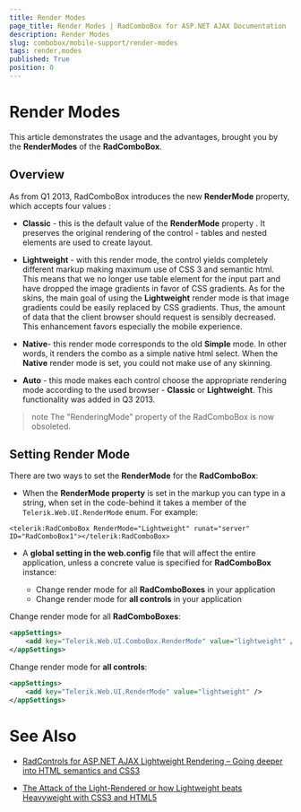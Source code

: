 ```yaml
---
title: Render Modes
page_title: Render Modes | RadComboBox for ASP.NET AJAX Documentation
description: Render Modes
slug: combobox/mobile-support/render-modes
tags: render,modes
published: True
position: 0
---
```


# Render Modes



This article demonstrates the usage and the advantages, brought you by the **RenderModes** of the **RadComboBox**.

## Overview

As from Q1 2013, RadComboBox introduces the new **RenderMode** property, which accepts four values :

* **Classic** - this is the default value of the **RenderMode** property . It preserves the original rendering of the control - tables and nested elements are used to create layout.

* **Lightweight** - with this render mode, the control yields completely different markup making maximum use of CSS 3 and semantic html. This means that we no longer use table element for the input part and have dropped the image gradients in favor of CSS gradients. As for the skins, the main goal of using the **Lightweight** render mode is that image gradients could be easily replaced by CSS gradients. Thus, the amount of data that the client browser should request is sensibly decreased. This enhancement favors especially the mobile experience.

* **Native**- this render mode corresponds to the old **Simple** mode. In other words, it renders the combo as a simple native html select. When the **Native** render mode is set, you could not make use of any skinning.

* **Auto** - this mode makes each control choose the appropriate rendering mode according to the used browser - **Classic** or **Lightweight**. This functionality was added in Q3 2013.

>note The "RenderingMode" property of the RadComboBox is now obsoleted.
>


## Setting Render Mode

There are two ways to set the **RenderMode** for the **RadComboBox**:

* When the **RenderMode property** is set in the markup you can type in a string, when set in the code-behind it takes a member of the `Telerik.Web.UI.RenderMode` enum. For example:

````ASPNET
<telerik:RadComboBox RenderMode="Lightweight" runat="server" ID="RadComboBox1"></telerik:RadComboBox>
````

* A **global setting in the web.config** file that will affect the entire application, unless a concrete value is specified for **RadComboBox** instance:

	* Change render mode for all **RadComboBoxes** in your application
	* Change render mode for **all controls** in your application

Change render mode for all **RadComboBoxes**:

````XML
<appSettings>
	<add key="Telerik.Web.UI.ComboBox.RenderMode" value="lightweight" />
</appSettings>
````

Change render mode for **all controls**:

````XML
<appSettings>
	<add key="Telerik.Web.UI.RenderMode" value="lightweight" />
</appSettings>
````



# See Also

 * [RadControls for ASP.NET AJAX Lightweight Rendering – Going deeper into HTML semantics and CSS3](https://www.telerik.com/blogs/radcontrols-for-asp.net-ajax-lightweight-rendering-semantic-html-and-css3)

 * [The Attack of the Light-Rendered or how Lightweight beats Heavyweight with CSS3 and HTML5](https://blogs.telerik.com/aspnet-ajax/posts/13-06-13/attack-of-the-light-rendered-css3-and-html5-win)
